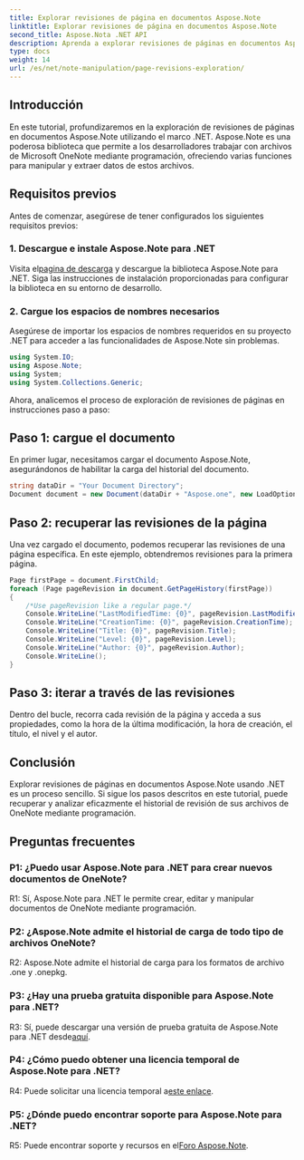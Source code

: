 ```yaml
---
title: Explorar revisiones de página en documentos Aspose.Note
linktitle: Explorar revisiones de página en documentos Aspose.Note
second_title: Aspose.Nota .NET API
description: Aprenda a explorar revisiones de páginas en documentos Aspose.Note utilizando .NET Framework con guía paso a paso.
type: docs
weight: 14
url: /es/net/note-manipulation/page-revisions-exploration/
---
```

## Introducción

En este tutorial, profundizaremos en la exploración de revisiones de páginas en documentos Aspose.Note utilizando el marco .NET. Aspose.Note es una poderosa biblioteca que permite a los desarrolladores trabajar con archivos de Microsoft OneNote mediante programación, ofreciendo varias funciones para manipular y extraer datos de estos archivos.

## Requisitos previos

Antes de comenzar, asegúrese de tener configurados los siguientes requisitos previos:

### 1. Descargue e instale Aspose.Note para .NET

 Visita el[pagina de descarga](https://releases.aspose.com/note/net/) y descargue la biblioteca Aspose.Note para .NET. Siga las instrucciones de instalación proporcionadas para configurar la biblioteca en su entorno de desarrollo.

### 2. Cargue los espacios de nombres necesarios

Asegúrese de importar los espacios de nombres requeridos en su proyecto .NET para acceder a las funcionalidades de Aspose.Note sin problemas.

```csharp
using System.IO;
using Aspose.Note;
using System;
using System.Collections.Generic;
```

Ahora, analicemos el proceso de exploración de revisiones de páginas en instrucciones paso a paso:

## Paso 1: cargue el documento

En primer lugar, necesitamos cargar el documento Aspose.Note, asegurándonos de habilitar la carga del historial del documento.

```csharp
string dataDir = "Your Document Directory";
Document document = new Document(dataDir + "Aspose.one", new LoadOptions { LoadHistory = true });
```

## Paso 2: recuperar las revisiones de la página

Una vez cargado el documento, podemos recuperar las revisiones de una página específica. En este ejemplo, obtendremos revisiones para la primera página.

```csharp
Page firstPage = document.FirstChild;
foreach (Page pageRevision in document.GetPageHistory(firstPage))
{
    /*Use pageRevision like a regular page.*/
    Console.WriteLine("LastModifiedTime: {0}", pageRevision.LastModifiedTime);
    Console.WriteLine("CreationTime: {0}", pageRevision.CreationTime);
    Console.WriteLine("Title: {0}", pageRevision.Title);
    Console.WriteLine("Level: {0}", pageRevision.Level);
    Console.WriteLine("Author: {0}", pageRevision.Author);
    Console.WriteLine();
}
```

## Paso 3: iterar a través de las revisiones

Dentro del bucle, recorra cada revisión de la página y acceda a sus propiedades, como la hora de la última modificación, la hora de creación, el título, el nivel y el autor.

## Conclusión

Explorar revisiones de páginas en documentos Aspose.Note usando .NET es un proceso sencillo. Si sigue los pasos descritos en este tutorial, puede recuperar y analizar eficazmente el historial de revisión de sus archivos de OneNote mediante programación.

## Preguntas frecuentes

### P1: ¿Puedo usar Aspose.Note para .NET para crear nuevos documentos de OneNote?

R1: Sí, Aspose.Note para .NET le permite crear, editar y manipular documentos de OneNote mediante programación.

### P2: ¿Aspose.Note admite el historial de carga de todo tipo de archivos OneNote?

R2: Aspose.Note admite el historial de carga para los formatos de archivo .one y .onepkg.

### P3: ¿Hay una prueba gratuita disponible para Aspose.Note para .NET?

 R3: Sí, puede descargar una versión de prueba gratuita de Aspose.Note para .NET desde[aquí](https://releases.aspose.com/).

### P4: ¿Cómo puedo obtener una licencia temporal de Aspose.Note para .NET?

 R4: Puede solicitar una licencia temporal a[este enlace](https://purchase.aspose.com/temporary-license/).

### P5: ¿Dónde puedo encontrar soporte para Aspose.Note para .NET?

 R5: Puede encontrar soporte y recursos en el[Foro Aspose.Note](https://forum.aspose.com/c/note/28).